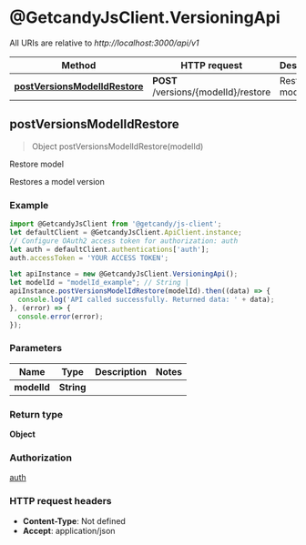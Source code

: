 # @GetcandyJsClient.VersioningApi

All URIs are relative to *http://localhost:3000/api/v1*

Method | HTTP request | Description
------------- | ------------- | -------------
[**postVersionsModelIdRestore**](VersioningApi.md#postVersionsModelIdRestore) | **POST** /versions/{modelId}/restore | Restore model



## postVersionsModelIdRestore

> Object postVersionsModelIdRestore(modelId)

Restore model

Restores a model version

### Example

```javascript
import @GetcandyJsClient from '@getcandy/js-client';
let defaultClient = @GetcandyJsClient.ApiClient.instance;
// Configure OAuth2 access token for authorization: auth
let auth = defaultClient.authentications['auth'];
auth.accessToken = 'YOUR ACCESS TOKEN';

let apiInstance = new @GetcandyJsClient.VersioningApi();
let modelId = "modelId_example"; // String | 
apiInstance.postVersionsModelIdRestore(modelId).then((data) => {
  console.log('API called successfully. Returned data: ' + data);
}, (error) => {
  console.error(error);
});

```

### Parameters


Name | Type | Description  | Notes
------------- | ------------- | ------------- | -------------
 **modelId** | **String**|  | 

### Return type

**Object**

### Authorization

[auth](../README.md#auth)

### HTTP request headers

- **Content-Type**: Not defined
- **Accept**: application/json

